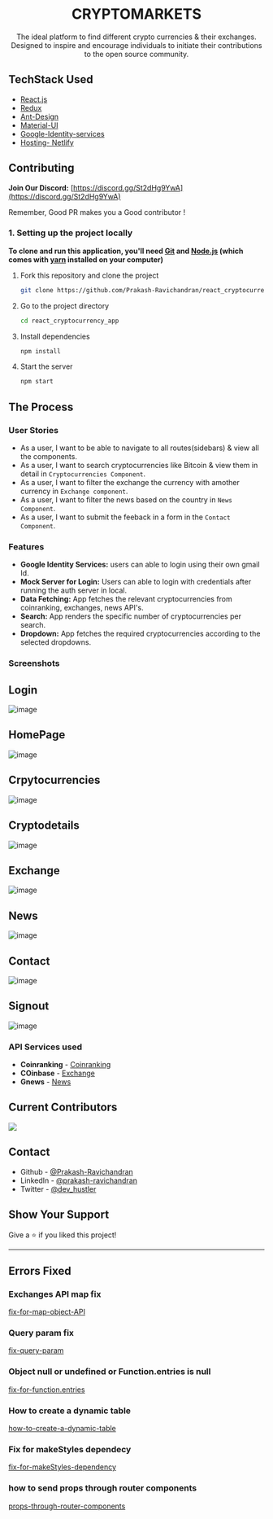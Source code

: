 <h1 align="center">
CRYPTOMARKETS
</h1>

<p align="center">
  The ideal platform to find different crypto currencies & their exchanges. <br /> Designed to inspire and encourage individuals to initiate their contributions to the open source community.
</p>

## TechStack Used

- [React.js](https://react.dev/)
- [Redux](https://redux-toolkit.js.org/rtk-query/overview)
- [Ant-Design](https://ant.design/)
- [Material-UI](https://mui.com/material-ui/)
- [Google-Identity-services](https://console.cloud.google.com/apis/credentials/oauthclient/728562345073-fkrij7aekj2h2qgqjgsro44cjsovi4oi.apps.googleusercontent.com?authuser=1&project=react-cryptoapp)
- [Hosting- Netlify](https://www.netlify.com/)

## Contributing

**Join Our Discord:** [https://discord.gg/St2dHg9YwA](https://discord.gg/St2dHg9YwA)

Remember, Good PR makes you a Good contributor !

### 1. Setting up the project locally

**To clone and run this application, you'll need [Git](https://git-scm.com) and [Node.js](https://nodejs.org/en/download/) (which comes with [yarn](https://yarnpkg.com) installed on your computer)**

1. Fork this repository and clone the project

   ```bash
   git clone https://github.com/Prakash-Ravichandran/react_cryptocurrency_app
   ```

2. Go to the project directory

   ```bash
   cd react_cryptocurrency_app
   ```

3. Install dependencies

   ```bash
   npm install
   ```

4. Start the server

   ```bash
   npm start
   ```

## The Process

### User Stories

- As a user, I want to be able to navigate to all routes(sidebars) & view all the components.
- As a user, I want to search cryptocurrencies like Bitcoin & view them in detail in `Cryptocurrencies Component`.
- As a user, I want to filter the exchange the currency with amother currency in `Exchange component`.
- As a user, I want to filter the news based on the country in `News Component`.
- As a user, I want to submit the feeback in a form in the `Contact Component`.

### Features

- **Google Identity Services:** users can able to login using their own gmail Id.
- **Mock Server for Login:** Users can able to login with credentials after running the auth server in local.
- **Data Fetching:** App fetches the relevant cryptocurrencies from coinranking, exchanges, news API's.
- **Search:** App renders the specific number of cryptocurrencies per search.
- **Dropdown:** App fetches the required cryptocurrencies according to the selected dropdowns.

### Screenshots

## Login

![image](https://github.com/Prakash-Ravichandran/react_cryptocurrency_app/assets/74542543/0908c711-7a0e-4adb-807c-393822b765ec)

## HomePage

![image](https://github.com/Prakash-Ravichandran/react_cryptocurrency_app/assets/74542543/6e8cc066-f828-4b38-ac05-fbc51e8080b1)

## Crpytocurrencies

![image](https://github.com/Prakash-Ravichandran/react_cryptocurrency_app/assets/74542543/d424a546-aa37-4faf-8cd2-af71703714d8)

## Cryptodetails

![image](https://github.com/Prakash-Ravichandran/react_cryptocurrency_app/assets/74542543/d1366fdb-1dc3-494b-ad84-df7c6aab1d21)

## Exchange

![image](https://github.com/Prakash-Ravichandran/react_cryptocurrency_app/assets/74542543/48b7ee63-63fa-4cf3-85ee-392deeb16469)

## News

![image](https://github.com/Prakash-Ravichandran/react_cryptocurrency_app/assets/74542543/aa110bc5-d41e-4162-b8be-39c0ba0c3aa3)

## Contact

![image](https://github.com/Prakash-Ravichandran/react_cryptocurrency_app/assets/74542543/bf74cbce-b777-42fa-809e-09b18f727f63)

## Signout

![image](https://github.com/Prakash-Ravichandran/react_cryptocurrency_app/assets/74542543/138907cb-0e62-4bf5-85c5-cb5631b81a76)

### API Services used

- **Coinranking** - [Coinranking](https://coinranking1.p.rapidapi.com)
- **COinbase** - [Exchange](https://api.coinbase.com/v2/exchange-rates)
- **Gnews** - [News](https://gnews.io/api/v4/top-headlines)

## Current Contributors

<a href="https://github.com/Prakash-Ravichandran/react_cryptocurrency_app/graphs/contributors">
  <img src="https://contrib.rocks/image?repo=Prakash-Ravichandran/react_cryptocurrency_app" />
</a>

## Contact

- Github - [@Prakash-Ravichandran](https://github.com/Prakash-Ravichandran)
- LinkedIn - [@prakash-ravichandran](https://www.linkedin.com/in/prakash-ravichandran/)
- Twitter - [@dev_hustler](https://twitter.com/dev_hustler)

## Show Your Support

Give a ⭐️ if you liked this project!

---

## Errors Fixed

### Exchanges API map fix

[fix-for-map-object-API](https://stackoverflow.com/questions/40803828/how-can-i-map-through-an-object-in-reactjs)

### Query param fix

[fix-query-param](https://stackoverflow.com/questions/68158110/redux-toolkit-rtk-query-sending-query-parameters)

### Object null or undefined or Function.entries is null

[fix-for-function.entries](https://stackoverflow.com/questions/29721205/how-to-resolve-typeerror-cannot-convert-undefined-or-null-to-object)

### How to create a dynamic table

[how-to-create-a-dynamic-table](https://youtu.be/Z3NBh_PzGDU?si=5OXeHoZUOYhNRpzR)

### Fix for makeStyles dependecy

[fix-for-makeStyles-dependency](https://stackoverflow.com/questions/69366234/uncaught-error-material-ui-makestyles-is-not-longer-exported-from-mui-materia)

### how to send props through router components

[props-through-router-components](https://ui.dev/react-router-pass-props-to-components)
